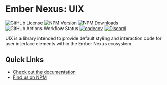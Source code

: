 # Ember Nexus: UIX

![GitHub License](https://img.shields.io/github/license/ember-nexus/uix)
[![NPM Version](https://img.shields.io/npm/v/%40ember-nexus%2Fuix)](https://www.npmjs.com/package/@ember-nexus/uix)
![NPM Downloads](https://img.shields.io/npm/dm/%40ember-nexus%2Fuix)
![GitHub Actions Workflow Status](https://img.shields.io/github/actions/workflow/status/ember-nexus/uix/ci-test.yml?label=CI)
[![codecov](https://codecov.io/gh/ember-nexus/uix/branch/main/graph/badge.svg?token=N4U7IE0DK0)](https://codecov.io/gh/ember-nexus/uix)
[![Discord](https://img.shields.io/discord/1135243882360221787?logo=discord&label=Discord&color=%235865f2)](https://discord.gg/qbQFBrJrRC)

UIX is a library intended to provide default styling and interaction code for user interface elements within the Ember
Nexus ecosystem.

## Quick Links

- [Check out the documentation](https://ember-nexus.github.io/uix)
- [Find us on NPM](https://www.npmjs.com/package/@ember-nexus/uix)
